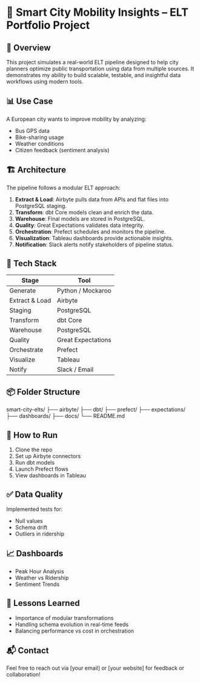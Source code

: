 # 🚦 Smart City Mobility Insights – ELT Portfolio Project

## 🧠 Overview
This project simulates a real-world ELT pipeline designed to help city planners optimize public transportation using data from multiple sources. It demonstrates my ability to build scalable, testable, and insightful data workflows using modern tools.

## 📊 Use Case
A European city wants to improve mobility by analyzing:
- Bus GPS data
- Bike-sharing usage
- Weather conditions
- Citizen feedback (sentiment analysis)

## 🏗️ Architecture
The pipeline follows a modular ELT approach:
1. **Extract & Load**: Airbyte pulls data from APIs and flat files into PostgreSQL staging.
2. **Transform**: dbt Core models clean and enrich the data.
3. **Warehouse**: Final models are stored in PostgreSQL.
4. **Quality**: Great Expectations validates data integrity.
5. **Orchestration**: Prefect schedules and monitors the pipeline.
6. **Visualization**: Tableau dashboards provide actionable insights.
7. **Notification**: Slack alerts notify stakeholders of pipeline status.

## 🧰 Tech Stack
| Stage           | Tool                 |
|----------------|----------------------|
| Generate        | Python / Mockaroo    |
| Extract & Load  | Airbyte              |
| Staging         | PostgreSQL           |
| Transform       | dbt Core             |
| Warehouse       | PostgreSQL           |
| Quality         | Great Expectations   |
| Orchestrate     | Prefect              |
| Visualize       | Tableau              |
| Notify          | Slack / Email        |

## 📦 Folder Structure
smart-city-elts/ 
├── airbyte/ 
├── dbt/ 
├── prefect/ 
├── expectations/ 
├── dashboards/ 
├── docs/ 
└── README.md

## 🚀 How to Run
1. Clone the repo
2. Set up Airbyte connectors
3. Run dbt models
4. Launch Prefect flows
5. View dashboards in Tableau

## ✅ Data Quality
Implemented tests for:
- Null values
- Schema drift
- Outliers in ridership

## 📈 Dashboards
- Peak Hour Analysis
- Weather vs Ridership
- Sentiment Trends

## 🧠 Lessons Learned
- Importance of modular transformations
- Handling schema evolution in real-time feeds
- Balancing performance vs cost in orchestration

## 📬 Contact
Feel free to reach out via [your email] or [your website] for feedback or collaboration!
